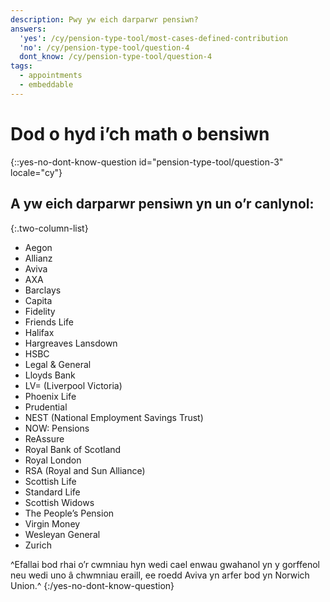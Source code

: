 ```yaml
---
description: Pwy yw eich darparwr pensiwn?
answers:
  'yes': /cy/pension-type-tool/most-cases-defined-contribution
  'no': /cy/pension-type-tool/question-4
  dont_know: /cy/pension-type-tool/question-4
tags:
  - appointments
  - embeddable
---
```


# Dod o hyd i’ch math o bensiwn

{::yes-no-dont-know-question id="pension-type-tool/question-3" locale="cy"}
## A yw eich darparwr pensiwn yn un o’r canlynol:

{:.two-column-list}
* Aegon
* Allianz
* Aviva
* AXA
* Barclays
* Capita
* Fidelity
* Friends Life
* Halifax
* Hargreaves Lansdown
* HSBC
* Legal & General
* Lloyds Bank
* LV= (Liverpool Victoria)
* Phoenix Life
* Prudential
* NEST (National Employment Savings Trust)
* NOW: Pensions
* ReAssure
* Royal Bank of Scotland
* Royal London
* RSA (Royal and Sun Alliance)
* Scottish Life
* Standard Life
* Scottish Widows
* The People’s Pension
* Virgin Money
* Wesleyan General
* Zurich

^Efallai bod rhai o’r cwmniau hyn wedi cael enwau gwahanol yn y gorffenol neu wedi uno â chwmniau eraill, ee roedd Aviva yn arfer bod yn Norwich Union.^
{:/yes-no-dont-know-question}
